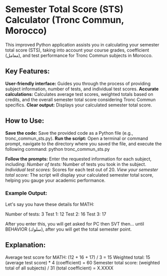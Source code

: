 
# Semester Total Score (STS) Calculator (Tronc Commun, Morocco)
This improved Python application assists you in calculating your semester total score (STS), taking into account your course grades, coefficient (معامل), and test performance for Tronc Commun subjects in Morocco.

## Key Features:

**User-friendly interface:** Guides you through the process of providing subject information, number of tests, and individual test scores.
**Accurate calculations:** Calculates average test scores, weighted totals based on credits, and the overall semester total score considering Tronc Commun specifics.
**Clear output:** Displays your calculated semester total score.

## How to Use:

**Save the code:** Save the provided code as a Python file (e.g., tronc_commun_sts.py).
**Run the script:** Open a terminal or command prompt, navigate to the directory where you saved the file, and execute the following command:
python tronc_commun_sts.py

**Follow the prompts:** Enter the requested information for each subject, including:
*Number of tests:* Number of tests you took in the subject.
*Individual test scores:* Scores for each test out of 20.
*View your semester total score:* The script will display your calculated semester total score, helping you gauge your academic performance.

### Example Output:
Let's say you have these details for MATH:

Number of tests: 3
Test 1: 12
Test 2: 16
Test 3: 17

After you enter this, you will get asked for PC then SVT then... until BEHAVIOR (سلوك), after you will get the total semester point.

## Explanation:

Average test score for MATH: (12 + 16 + 17) / 3 = 15
Weighted total: 15 (average test score) * 4 (coefficient) = 60
Semester total score: (weighted total of all subjects) / 31 (total coefficient) = X.XXXX
